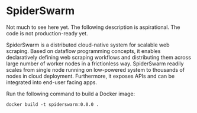 # SpiderSwarm

Not much to see here yet. The following description is aspirational. The code is not production-ready yet.

SpiderSwarm is a distributed cloud-native system for scalable web scraping. Based on dataflow programming concepts, it enables declaratively defining web scraping workflows and distributing them across large number of worker nodes in a frictionless way. SpiderSwarm readily scales from single node running on low-powered system to thousands of nodes in cloud deployment. Furthermore, it exposes APIs and can be integrated into end-user facing apps.

Run the following command to build a Docker image:
```
docker build -t spiderswarm:0.0.0 .
```

